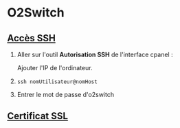 # O2Switch

## [Accès SSH](https://faq.o2switch.fr/hebergement-mutualise/acces-ssh-shell-cli-cmdline)

1. Aller sur l'outil **Autorisation SSH** de l'interface cpanel :

    Ajouter l'IP de l'ordinateur.

1. `ssh nomUtilisateur@nomHost`
1. Entrer le mot de passe d'o2switch

## [Certificat SSL](https://faq.o2switch.fr/hebergement-mutualise/tutoriels-cpanel/lets-encrypt-certificat-ssl)
